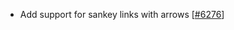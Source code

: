 - Add support for sankey links with arrows [[#6276](https://github.com/plotly/plotly.js/pull/6276)]
